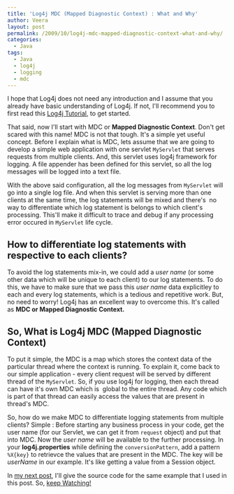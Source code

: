 ```yaml
---
title: 'Log4j MDC (Mapped Diagnostic Context) : What and Why'
author: Veera
layout: post
permalink: /2009/10/log4j-mdc-mapped-diagnostic-context-what-and-why/
categories:
  - Java
tags:
  - Java
  - log4j
  - logging
  - mdc
---
```


I hope that Log4j does not need any introduction and I assume that you already have basic understanding of Log4j. If not, I'll recommend you to first read this [Log4j Tutorial][1], to get started.

 [1]: http://veerasundar.com/blog/2009/07/log4j-tutorial-adding-log4j-logging-to-your-project/ "Log4j Tutorial"

That said, now I'll start with MDC or **Mapped Diagnostic Context**. Don't get scared with this name! MDC is not that tough. It's a simple yet useful concept. Before I explain what is MDC, lets assume that we are going to develop a simple web application with one servlet `MyServlet` that serves requests from multiple clients. And, this servlet uses log4j framework for logging. A file appender has been defined for this servlet, so all the log messages will be logged into a text file.

With the above said configuration, all the log messages from `MyServlet` will go into a single log file. And when this servlet is serving more than one clients at the same time, the log statements will be mixed and there's  no way to differentiate which log statement is belongs to which client's processing. This'll make it difficult to trace and debug if any processing error occured in `MyServlet` life cycle.

## How to differentiate log statements with respective to each clients?

To avoid the log statements mix-in, we could add a *user name* (or some other data which will be unique to each client) to our log statements. To do this, we have to make sure that we pass this *user name* data explicitley to each and every log statements, which is a tedious and repetitive work. But, no need to worry! Log4j has an excellent way to overcome this. It's called as **MDC or Mapped Diagnostic Context.**

## So, What is Log4j MDC (Mapped Diagnostic Context)

To put it simple, the MDC is a map which stores the context data of the particular thread where the context is running. To explain it, come back to our simple application - every client request will be served by different thread of the `MyServlet`. So, if you use log4j for logging, then each thread can have it's own MDC which is  global to the entire thread. Any code which is part of that thread can easily access the values that are present in thread's MDC.

So, how do we make MDC to differentiate logging statements from multiple clients? Simple : Before starting any business process in your code, get the user name (for our Servlet, we can get it from `request` object) and put that into MDC. Now the *user name* will be available to the further processing. In your **log4j.properties** while defining the `conversionPattern`, add a pattern `%X{key}` to retrievce the values that are present in the MDC. The key will be *userName* in our example. It's like getting a value from a Session object.

In [my next post][2], I'll give the source code for the same example that I used in this post. So, [keep Watching!][3]

 [2]: http://veerasundar.com/blog/2009/11/log4j-mdc-mapped-diagnostic-context-example-code/ "Log4j MDC example code"
 [3]: http://veerasundar.com/blog/feed "Subscriibe to this blog feed"